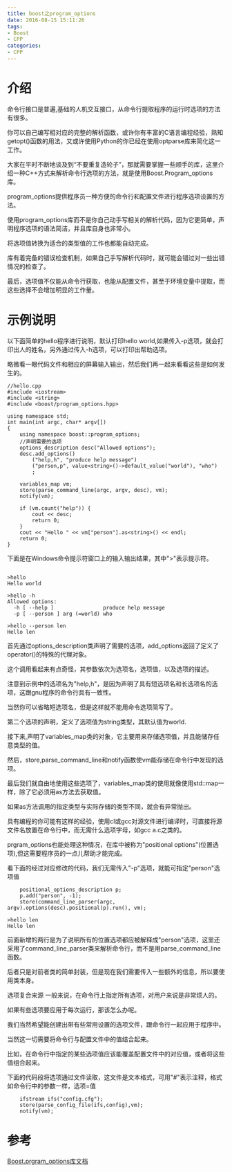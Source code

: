 ```yaml
---
title: boost之program_options
date: 2016-08-15 15:11:26
tags:
- Boost
- CPP
categories:
- CPP
---
```



# 介绍
命令行接口是普遍,基础的人机交互接口，从命令行提取程序的运行时选项的方法有很多。

你可以自己编写相对应的完整的解析函数，或许你有丰富的C语言编程经验，熟知getopt()函数的用法，又或许使用Python的你已经在使用optparse库来简化这一工作。

大家在平时不断地谈及到“不要重复造轮子”，那就需要掌握一些顺手的库，这里介绍一种C++方式来解析命令行选项的方法，就是使用Boost.Program_options库。



program_options提供程序员一种方便的命令行和配置文件进行程序选项设置的方法。

使用program_options库而不是你自己动手写相关的解析代码，因为它更简单，声明程序选项的语法简洁，并且库自身也非常小。

将选项值转换为适合的类型值的工作也都能自动完成。

库有着完备的错误检查机制，如果自己手写解析代码时，就可能会错过对一些出错情况的检查了。

最后，选项值不仅能从命令行获取，也能从配置文件，甚至于环境变量中提取，而这些选择不会增加明显的工作量。



# 示例说明
以下面简单的hello程序进行说明，默认打印hello world,如果传入-p选项，就会打印出人的姓名，另外通过传入-h选项，可以打印出帮助选项。

略微看一眼代码文件和相应的屏幕输入输出，然后我们再一起来看看这些是如何发生的。


```
//hello.cpp 
#include <iostream>
#include <string>
#include <boost/program_options.hpp>

using namespace std;
int main(int argc, char* argv[])
{
    using namespace boost::program_options;
    //声明需要的选项
    options_description desc("Allowed options");
    desc.add_options()
        ("help,h", "produce help message")
        ("person,p", value<string>()->default_value("world"), "who")
        ;

    variables_map vm;        
    store(parse_command_line(argc, argv, desc), vm);
    notify(vm);    

    if (vm.count("help")) {
        cout << desc;
        return 0;
    }
    cout << "Hello " << vm["person"].as<string>() << endl;
    return 0;
}
```

下面是在Windows命令提示符窗口上的输入输出结果，其中">"表示提示符。

```

>hello 
Hello world

>hello -h
Allowed options:
  -h [ --help ]                produce help message
  -p [ --person ] arg (=world) who

>hello --person len
Hello len
```

首先通过options_description类声明了需要的选项，add_options返回了定义了operator()的特殊的代理对象。

这个调用看起来有点奇怪，其参数依次为选项名，选项值，以及选项的描述。

注意到示例中的选项名为"help,h"，是因为声明了具有短选项名和长选项名的选项，这跟gnu程序的命令行具有一致性。

当然你可以省略短选项名，但是这样就不能用命令选项简写了。

第二个选项的声明，定义了选项值为string类型，其默认值为world.

接下来,声明了variables_map类的对象，它主要用来存储选项值，并且能储存任意类型的值。

然后，store,parse_command_line和notify函数使vm能存储在命令行中发现的选项。



最后我们就自由地使用这些选项了，variables_map类的使用就像使用std::map一样，除了它必须用as方法去获取值。

如果as方法调用的指定类型与实际存储的类型不同，就会有异常抛出。



具有编程的你可能有这样的经验，使用cl或gcc对源文件进行编译时，可直接将源文件名放置在命令行中，而无需什么选项字母，如gcc a.c之类的。

prgram_options也能处理这种情况，在库中被称为"positional options"(位置选项),但这需要程序员的一点儿帮助才能完成。

看下面的经过对应修改的代码，我们无需传入"-p"选项，就能可指定"person"选项值

```
    positional_options_description p;
    p.add("person", -1);
    store(command_line_parser(argc, argv).options(desc).positional(p).run(), vm);
```

```
>hello len
Hello len
```

前面新增的两行是为了说明所有的位置选项都应被解释成"person"选项，这里还采用了command_line_parser类来解析命令行，而不是用parse_command_line函数。

后者只是对前者类的简单封装，但是现在我们需要传入一些额外的信息，所以要使用类本身。



选项复合来源
一般来说，在命令行上指定所有选项，对用户来说是非常烦人的。

如果有些选项要应用于每次运行，那该怎么办呢。

我们当然希望能创建出带有些常用设置的选项文件，跟命令行一起应用于程序中。

当然这一切需要将命令行与配置文件中的值结合起来。

比如，在命令行中指定的某些选项值应该能覆盖配置文件中的对应值，或者将这些值组合起来。



下面的代码段将选项通过文件读取，这文件是文本格式，可用"#"表示注释，格式如命令行中的参数一样，选项=值

```
    ifstream ifs("config.cfg");
    store(parse_config_file(ifs,config),vm);
    notify(vm);

```

# 参考

[Boost.prgram_options库文档](http://www.boost.org/doc/libs/1_35_0/doc/html/program_options.html)